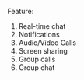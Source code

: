 Feature: 
1. Real-time chat
2. Notifications
3. Audio/Video Calls
4. Screen sharing
5. Group calls
6. Group chat